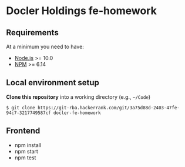 # Docler Holdings fe-homework

## Requirements

At a minimum you need to have:

* [Node.js](https://nodejs.org) >= 10.0
* [NPM](https://www.npmjs.com/) >= 6.14

## Local environment setup

**Clone this repository** into a working directory (e.g., `~/Code`)
  ```shell
  $ git clone https://git-rba.hackerrank.com/git/3a75d88d-2403-47fe-94c7-3217749587cf docler-fe-homework
  ```

## Frontend

- npm install
- npm start
- npm test